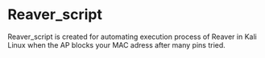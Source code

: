 Reaver_script
=============

Reaver_script is created for automating execution process of Reaver in Kali Linux when the AP blocks your MAC adress after many pins tried.
